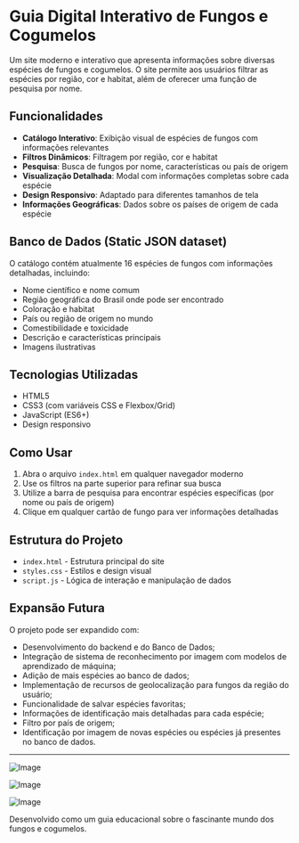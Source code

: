 # Guia Digital Interativo de Fungos e Cogumelos

Um site moderno e interativo que apresenta informações sobre diversas espécies de fungos e cogumelos. O site permite aos usuários filtrar as espécies por região, cor e habitat, além de oferecer uma função de pesquisa por nome.

## Funcionalidades

- **Catálogo Interativo**: Exibição visual de espécies de fungos com informações relevantes
- **Filtros Dinâmicos**: Filtragem por região, cor e habitat
- **Pesquisa**: Busca de fungos por nome, características ou país de origem
- **Visualização Detalhada**: Modal com informações completas sobre cada espécie
- **Design Responsivo**: Adaptado para diferentes tamanhos de tela
- **Informações Geográficas**: Dados sobre os países de origem de cada espécie

## Banco de Dados (Static JSON dataset)

O catálogo contém atualmente 16 espécies de fungos com informações detalhadas, incluindo:
- Nome científico e nome comum
- Região geográfica do Brasil onde pode ser encontrado
- Coloração e habitat
- País ou região de origem no mundo
- Comestibilidade e toxicidade
- Descrição e características principais
- Imagens ilustrativas

## Tecnologias Utilizadas

- HTML5
- CSS3 (com variáveis CSS e Flexbox/Grid)
- JavaScript (ES6+)
- Design responsivo

## Como Usar

1. Abra o arquivo `index.html` em qualquer navegador moderno
2. Use os filtros na parte superior para refinar sua busca
3. Utilize a barra de pesquisa para encontrar espécies específicas (por nome ou país de origem)
4. Clique em qualquer cartão de fungo para ver informações detalhadas

## Estrutura do Projeto

- `index.html` - Estrutura principal do site
- `styles.css` - Estilos e design visual
- `script.js` - Lógica de interação e manipulação de dados

## Expansão Futura

O projeto pode ser expandido com:

- Desenvolvimento do backend e do Banco de Dados;
- Integração de sistema de reconhecimento por imagem com modelos de aprendizado de máquina;
- Adição de mais espécies ao banco de dados;
- Implementação de recursos de geolocalização para fungos da região do usuário;
- Funcionalidade de salvar espécies favoritas;
- Informações de identificação mais detalhadas para cada espécie;
- Filtro por país de origem;
- Identificação por imagem de novas espécies ou espécies já presentes no banco de dados.
---

![Image](https://github.com/user-attachments/assets/ac6e3eee-9758-44f4-86b4-24fd37a9bf4d)

![Image](https://github.com/user-attachments/assets/2ccfc2a1-8fdd-476c-816b-d37676d93cb9)

![Image](https://github.com/user-attachments/assets/c12a4292-6f61-4829-8dc5-3e8e14c0f8d0)

Desenvolvido como um guia educacional sobre o fascinante mundo dos fungos e cogumelos. 

